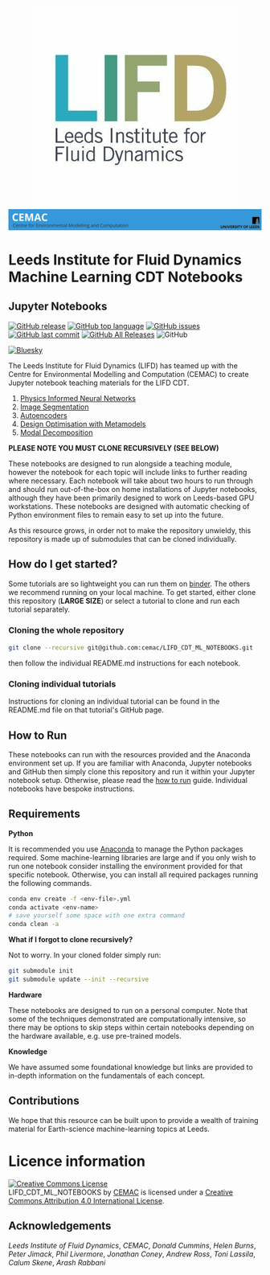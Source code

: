 <div align="center">
<img src="https://github.com/cemac/LIFD_ENV_ML_NOTEBOOKS/blob/main/images/LIFDlogo.png"></a>
<a href="https://www.cemac.leeds.ac.uk/">
  <img src="https://github.com/cemac/cemac_generic/blob/master/Images/cemac.png"></a>
  <br>
</div>

# Leeds Institute for Fluid Dynamics Machine Learning CDT Notebooks #
## Jupyter Notebooks ##

 [![GitHub release](https://img.shields.io/github/release/cemac/LIFD_CDT_ML_NOTEBOOKS.svg)](https://github.com/cemac/LIFD_CDT_ML_NOTEBOOKS/releases) [![GitHub top language](https://img.shields.io/github/languages/top/cemac/LIFD_CDT_ML_NOTEBOOKS.svg)](https://github.com/cemac/LIFD_CDT_ML_NOTEBOOKS) [![GitHub issues](https://img.shields.io/github/issues/cemac/LIFD_CDT_ML_NOTEBOOKS.svg)](https://github.com/cemac/LIFD_CDT_ML_NOTEBOOKS/issues) [![GitHub last commit](https://img.shields.io/github/last-commit/cemac/LIFD_CDT_ML_NOTEBOOKS.svg)](https://github.com/cemac/LIFD_CDT_ML_NOTEBOOKS/commits/master) [![GitHub All Releases](https://img.shields.io/github/downloads/cemac/LIFD_CDT_ML_NOTEBOOKS/total.svg)](https://github.com/cemac/LIFD_CDT_ML_NOTEBOOKS/releases) ![GitHub](https://img.shields.io/github/license/cemac/LIFD_CDT_ML_NOTEBOOKS.svg)


[![Bluesky](https://img.shields.io/badge/Bluesky-0285FF?logo=bluesky&logoColor=fff)](https://bsky.app/profile/lifd.bsky.social)


The Leeds Institute for Fluid Dynamics (LIFD) has teamed up with the Centre for Environmental Modelling and Computation (CEMAC) to create Jupyter notebook teaching materials for the LIFD CDT.

1. [Physics Informed Neural Networks](https://github.com/cemac/https://github.com/cemac/LIFD_Torch_PINNS)
2. [Image Segmentation](https://github.com/cemac/LIFD_ImageSegmentation)
3. [Autoencoders](https://github.com/cemac/LIFD_TorchAutoEncoders)
4. [Design Optimisation with Metamodels](https://github.com/cemac/LIFD_DesignOptimisation)
5. [Modal Decomposition](https://github.com/cemac/LIFD_ModalDecomposition)


**PLEASE NOTE YOU MUST CLONE RECURSIVELY (SEE BELOW)**

These notebooks are designed to run alongside a teaching module, however the notebook for each topic will include links to further reading where necessary. Each notebook will take about two hours to run through and should run out-of-the-box on home installations of Jupyter notebooks, although they have been primarily designed to work on Leeds-based GPU workstations. These notebooks are designed with automatic checking of Python environment files to remain easy to set up into the future.

As this resource grows, in order not to make the repository unwieldy, this repository is made up of submodules that can be cloned individually.

## How do I get started?

Some tutorials are so lightweight you can run them on [binder](https://mybinder.readthedocs.io/en/latest/#what-is-binder). The others we recommend running on your local machine. To get started, either clone this repository (**LARGE SIZE**) or select a tutorial to clone and run each tutorial separately.

### Cloning the whole repository

```bash
git clone --recursive git@github.com:cemac/LIFD_CDT_ML_NOTEBOOKS.git
```

then follow the individual README.md instructions for each notebook.

### Cloning individual tutorials

Instructions for cloning an individual tutorial can be found in the README.md file on that tutorial's GitHub page.


## How to Run

These notebooks can run with the resources provided and the Anaconda environment set up. If you are familiar with Anaconda, Jupyter notebooks and GitHub then simply clone this repository and run it within your Jupyter notebook setup. Otherwise, please read the [how to run](howtorun.md) guide. Individual notebooks have bespoke instructions.


## Requirements

**Python**

It is recommended you use [Anaconda](https://medium.com/pankajmathur/what-is-anaconda-and-why-should-i-bother-about-it-4744915bf3e6) to manage the Python packages required. Some machine-learning libraries are large and if you only wish to run one notebook consider installing the environment provided for that specific notebook. Otherwise, you can install all required packages running the following commands.

```bash
conda env create -f <env-file>.yml
conda activate <env-name>
# save yourself some space with one extra command
conda clean -a
```

**What if I forgot to clone recursively?**

Not to worry. In your cloned folder simply run:

```bash
git submodule init
git submodule update --init --recursive
```

**Hardware**

These notebooks are designed to run on a personal computer. Note that some of the techniques demonstrated are computationally intensive, so there may be options to skip steps within certain notebooks depending on the hardware available, e.g. use pre-trained models.

**Knowledge**

We have assumed some foundational knowledge but links are provided to in-depth information on the fundamentals of each concept.

## Contributions

We hope that this resource can be built upon to provide a wealth of training material for Earth-science machine-learning topics at Leeds.

# Licence information #

<a rel="license" href="http://creativecommons.org/licenses/by/4.0/"><img alt="Creative Commons License" style="border-width:0" src="https://i.creativecommons.org/l/by/4.0/88x31.png" /></a><br /><span xmlns:dct="http://purl.org/dc/terms/" property="dct:title">LIFD_CDT_ML_NOTEBOOKS</span> by <a xmlns:cc="http://creativecommons.org/ns#" href="http://cemac.leeds.ac.uk/" property="cc:attributionName" rel="cc:attributionURL">CEMAC</a> is licensed under a <a rel="license" href="http://creativecommons.org/licenses/by/4.0/">Creative Commons Attribution 4.0 International License</a>.

## Acknowledgements

*Leeds Institute of Fluid Dynamics*, *CEMAC*, *Donald Cummins*, *Helen Burns*, *Peter Jimack*, *Phil Livermore*, *Jonathan Coney*, *Andrew Ross*, *Toni Lassila*, *Calum Skene*, *Arash Rabbani*
